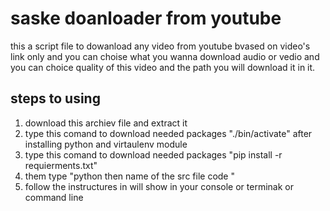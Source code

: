 <h1>saske doanloader from youtube </h1>
<p>
  this a script file to dowanload any video from youtube bvased on video's link only and you can choise what you wanna download audio or vedio and you can choice quality of 
  this video and the path you will download it in it.
<p>
<h2>steps to using </h2>
<ol>
  <li>download this archiev file and extract it </li>
  <li>type this comand to download needed packages "./bin/activate" after installing python and virtaulenv module</li>
  <li>type this comand to download needed packages "pip install -r requierments.txt"</li>
  <li>them type "python then name of the src file code "</li>
  <li>follow the instructures in will show in your console or terminak or command line</li>
</ol>
